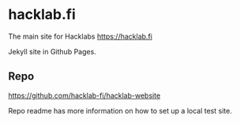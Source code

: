 # hacklab.fi

The main site for Hacklabs <https://hacklab.fi>

Jekyll site in Github Pages.

## Repo

<https://github.com/hacklab-fi/hacklab-website>

Repo readme has more information on how to set up a local test site.